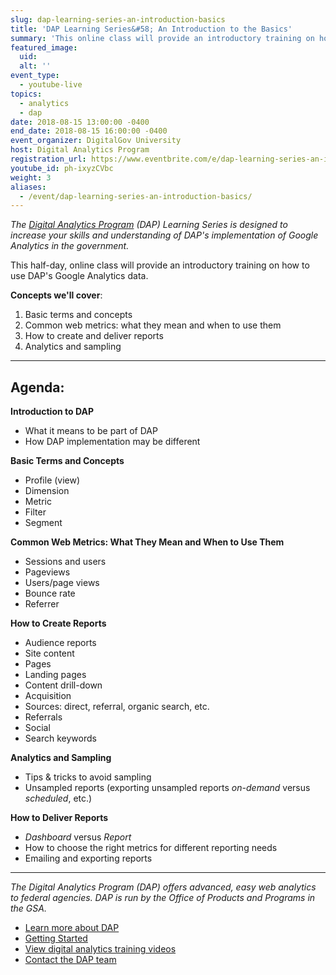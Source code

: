 ```yaml
---
slug: dap-learning-series-an-introduction-basics
title: 'DAP Learning Series&#58; An Introduction to the Basics'
summary: 'This online class will provide an introductory training on how to use Digital Analytics Program &#40;DAP&#41; google analytics data&#46;'
featured_image:
  uid:
  alt: ''
event_type:
  - youtube-live
topics:
  - analytics
  - dap
date: 2018-08-15 13:00:00 -0400
end_date: 2018-08-15 16:00:00 -0400
event_organizer: DigitalGov University
host: Digital Analytics Program
registration_url: https://www.eventbrite.com/e/dap-learning-series-an-introduction-to-the-basics-registration-42564530657
youtube_id: ph-ixyzCVbc
weight: 3
aliases:
  - /event/dap-learning-series-an-introduction-basics/
---
```


_The [Digital Analytics Program](https://www.digitalgov.gov/services/dap/) (DAP) Learning Series is designed to increase your skills and understanding of DAP's implementation of Google Analytics in the government._

This half-day, online class will provide an introductory training on how to use DAP's Google Analytics data.

**Concepts we'll cover**:

1. Basic terms and concepts
2. Common web metrics: what they mean and when to use them
3. How to create and deliver reports
4. Analytics and sampling

---

## Agenda:

**Introduction to DAP**

*   What it means to be part of DAP
*   How DAP implementation may be different

**Basic Terms and Concepts**

*   Profile (view)
*   Dimension
*   Metric
*   Filter
*   Segment

**Common Web Metrics: What They Mean and When to Use Them**

*   Sessions and users
*   Pageviews
*   Users/page views
*   Bounce rate
*   Referrer

**How to Create Reports**

*   Audience reports
*   Site content
*   Pages
*   Landing pages
*   Content drill-down
*   Acquisition
*   Sources: direct, referral, organic search, etc.
*   Referrals
*   Social
*   Search keywords

**Analytics and Sampling**

*   Tips & tricks to avoid sampling
*   Unsampled reports (exporting unsampled reports _on-demand_ versus _scheduled_, etc.)

**How to Deliver Reports**

*   _Dashboard_ versus _Report_
*   How to choose the right metrics for different reporting needs
*   Emailing and exporting reports

---

_The Digital Analytics Program (DAP) offers advanced, easy web analytics to federal agencies. DAP is run by the Office of Products and Programs in the GSA._

*   [Learn more about DAP](https://www.digitalgov.gov/services/dap/)
*   [Getting Started](https://github.com/digital-analytics-program/gov-wide-code)
*   [View digital analytics training videos](https://www.youtube.com/playlist?list=PLd9b-GuOJ3nFwlyvLFUtmDpYFKezhot8P)
*   [Contact the DAP team](mailto:dap@support.digitalgov.gov)
